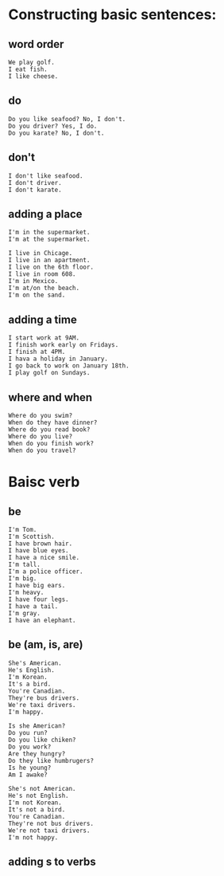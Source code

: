 # Constructing basic sentences: 

## word order

    We play golf.
    I eat fish.
    I like cheese.

## do

    Do you like seafood? No, I don't.
    Do you driver? Yes, I do.
    Do you karate? No, I don't.

## don't

    I don't like seafood.
    I don't driver.
    I don't karate.

## adding a place

    I'm in the supermarket.
    I'm at the supermarket.

    I live in Chicage.
    I live in an apartment.
    I live on the 6th floor.
    I live in room 608.
    I'm in Mexico.
    I'm at/on the beach.
    I'm on the sand.

## adding a time

    I start work at 9AM.
    I finish work early on Fridays.
    I finish at 4PM.
    I hava a holiday in January.
    I go back to work on January 18th.
    I play golf on Sundays.

## where and when

    Where do you swim?
    When do they have dinner?
    Where do you read book?
    Where do you live?
    When do you finish work?
    When do you travel?

# Baisc verb

## be

    I'm Tom.
    I'm Scottish.
    I have brown hair.
    I have blue eyes.
    I have a nice smile.
    I'm tall.
    I'm a police officer.
    I'm big.
    I have big ears.
    I'm heavy.
    I have four legs.
    I have a tail.
    I'm gray.
    I have an elephant.

## be (am, is, are)

    She's American.
    He's English.
    I'm Korean.
    It's a bird.
    You're Canadian.
    They're bus drivers.
    We're taxi drivers.
    I'm happy.

    Is she American?
    Do you run?
    Do you like chiken?
    Do you work?
    Are they hungry?
    Do they like humbrugers?
    Is he young?
    Am I awake?

    She's not American.
    He's not English.
    I'm not Korean.
    It's not a bird.
    You're Canadian.
    They're not bus drivers.
    We're not taxi drivers.
    I'm not happy.

## adding s to verbs